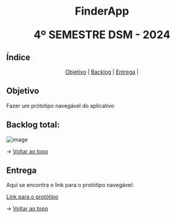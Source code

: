 <h1 align='center'>
FinderApp

4º SEMESTRE DSM - 2024
</h1>

## Índice
<p align='center'>
    <a href="#objetivo">Objetivo</a> | 
    <a href="#backlog">Backlog</a> |
    <a href="#entrega">Entrega</a> |
</p>

<span id='objetivo'>

## Objetivo
<p align='justify'>
    Fazer um prótotipo navegável do aplicativo
</p>

<span id='backlog'>

<h2> Backlog total: </h2>

![image](https://github.com/user-attachments/assets/9e59af24-75d9-44ef-8da4-990869e0bb49)

→ [Voltar ao topo](#topo)

<span id='Entrega'>

## Entrega
Aqui se encontra o link para o protótipo navegável:

[Link para o protótipo](https://www.figma.com/proto/J4KdTaen2LSKMczvzcJwFt/App-namoro?node-id=1-3&starting-point-node-id=1%3A3&t=H0n4mcQBQLDdvi7F-1)

→ [Voltar ao topo](#topo)
